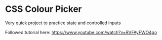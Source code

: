 # CSS Colour Picker

Very quick project to practice state and controlled inputs

Followed tutorial here: https://www.youtube.com/watch?v=RVFAyFWO4go
